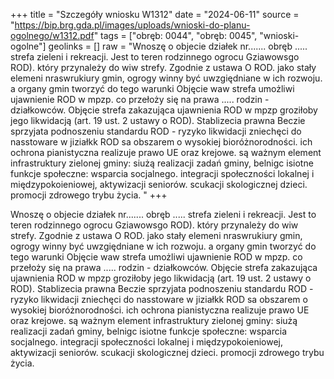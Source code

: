 +++
title = "Szczegóły wniosku W1312"
date = "2024-06-11"
source = "https://bip.brg.gda.pl/images/uploads/wnioski-do-planu-ogolnego/w1312.pdf"
tags = ["obręb: 0044", "obręb: 0045", "wnioski-ogolne"]
geolinks = []
raw = "Wnoszę o objecie działek nr....... obręb ..... strefa zieleni i rekreacji. Jest to teren rodzinnego ogrocu Gziawowsgo ROD). który przynależy do wiw strefy. Zgodnie z ustawa O ROD. jako stały elemeni nraswrukiury gmin, ogrogy winny być uwzgiędniane w ich rozwoju. a organy gmin tworzyć do tego warunki Objęcie waw strefa umożliwi ujawnienie ROD w mpzp. co przełoży się na prawa ..... rodzin - działkowców. Objęcie strefa zakazująca ujawnienia ROD w mpzp groziłoby jego likwidacją (art. 19 ust. 2 ustawy o ROD). Stablizecia prawna Beczie sprzyjata podnoszeniu standardu ROD - ryzyko likwidacji zniechęci do nasstoware w jiziałkk ROD sa obszarem o wysokiej bioróżnorodności. ich ochrona pianistyczna realizuje prawo UE oraz krejowe. są ważnym element infrastruktury zielonej gminy: siużą realizacji zadań gminy, belnigc isiotne funkcje społeczne: wsparcia socjalnego. integracji społeczności lokalnej i międzypokoieniowej, aktywizacji seniorów. scukacji skologicznej dzieci. promocji zdrowego trybu życia. "
+++

Wnoszę o objecie działek nr....... obręb ..... strefa zieleni i rekreacji. Jest to teren rodzinnego
ogrocu Gziawowsgo ROD). który przynależy do wiw strefy. Zgodnie z ustawa O ROD. jako stały elemeni
nraswrukiury gmin, ogrogy winny być uwzgiędniane w ich rozwoju. a organy gmin tworzyć do tego warunki
Objęcie waw strefa umożliwi ujawnienie ROD w mpzp. co przełoży się na prawa ..... rodzin - działkowców.
Objęcie strefa zakazująca ujawnienia ROD w mpzp groziłoby jego likwidacją (art. 19 ust. 2 ustawy o ROD).
Stablizecia prawna Beczie sprzyjata podnoszeniu standardu ROD - ryzyko likwidacji zniechęci do
nasstoware w jiziałkk ROD sa obszarem o wysokiej bioróżnorodności. ich ochrona pianistyczna realizuje
prawo UE oraz krejowe. są ważnym element infrastruktury zielonej gminy: siużą realizacji zadań gminy,
belnigc isiotne funkcje społeczne: wsparcia socjalnego. integracji społeczności lokalnej i międzypokoieniowej,
aktywizacji seniorów. scukacji skologicznej dzieci. promocji zdrowego trybu życia.



